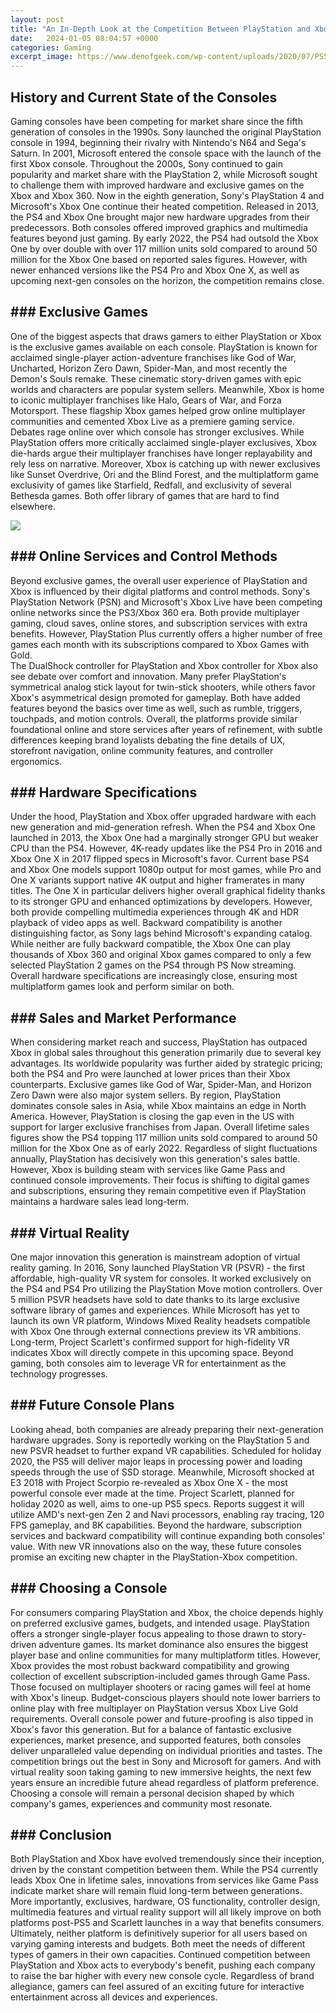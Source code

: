 ```yaml
---
layout: post
title: "An In-Depth Look at the Competition Between PlayStation and Xbox"
date:   2024-01-05 08:04:57 +0000
categories: Gaming
excerpt_image: https://www.denofgeek.com/wp-content/uploads/2020/07/PS5_Xbox_v2.jpg?w=1024
---
```


## History and Current State of the Consoles
Gaming consoles have been competing for market share since the fifth generation of consoles in the 1990s. Sony launched the original PlayStation console in 1994, beginning their rivalry with Nintendo's N64 and Sega's Saturn. In 2001, Microsoft entered the console space with the launch of the first Xbox console. Throughout the 2000s, Sony continued to gain popularity and market share with the PlayStation 2, while Microsoft sought to challenge them with improved hardware and exclusive games on the Xbox and Xbox 360. 
Now in the eighth generation, Sony's PlayStation 4 and Microsoft's Xbox One continue their heated competition. Released in 2013, the PS4 and Xbox One brought major new hardware upgrades from their predecessors. Both consoles offered improved graphics and multimedia features beyond just gaming. By early 2022, the PS4 had outsold the Xbox One by over double with over 117 million units sold compared to around 50 million for the Xbox One based on reported sales figures. However, with newer enhanced versions like the PS4 Pro and Xbox One X, as well as upcoming next-gen consoles on the horizon, the competition remains close.
## ### Exclusive Games
One of the biggest aspects that draws gamers to either PlayStation or Xbox is the exclusive games available on each console. PlayStation is known for acclaimed single-player action-adventure franchises like God of War, Uncharted, Horizon Zero Dawn, Spider-Man, and most recently the Demon's Souls remake. These cinematic story-driven games with epic worlds and characters are popular system sellers. Meanwhile, Xbox is home to iconic multiplayer franchises like Halo, Gears of War, and Forza Motorsport. These flagship Xbox games helped grow online multiplayer communities and cemented Xbox Live as a premiere gaming service. 
Debates rage online over which console has stronger exclusives. While PlayStation offers more critically acclaimed single-player exclusives, Xbox die-hards argue their multiplayer franchises have longer replayability and rely less on narrative. Moreover, Xbox is catching up with newer exclusives like Sunset Overdrive, Ori and the Blind Forest, and the multiplatform game exclusivity of games like Starfield, Redfall, and exclusivity of several Bethesda games. Both offer library of games that are hard to find elsewhere.

![](https://www.denofgeek.com/wp-content/uploads/2020/07/PS5_Xbox_v2.jpg?w=1024)
## ### Online Services and Control Methods
Beyond exclusive games, the overall user experience of PlayStation and Xbox is influenced by their digital platforms and control methods. Sony's PlayStation Network (PSN) and Microsoft's Xbox Live have been competing online networks since the PS3/Xbox 360 era. Both provide multiplayer gaming, cloud saves, online stores, and subscription services with extra benefits. However, PlayStation Plus currently offers a higher number of free games each month with its subscriptions compared to Xbox Games with Gold.  
The DualShock controller for PlayStation and Xbox controller for Xbox also see debate over comfort and innovation. Many prefer PlayStation's symmetrical analog stick layout for twin-stick shooters, while others favor Xbox's asymmetrical design promoted for gameplay. Both have added features beyond the basics over time as well, such as rumble, triggers, touchpads, and motion controls.
Overall, the platforms provide similar foundational online and store services after years of refinement, with subtle differences keeping brand loyalists debating the fine details of UX, storefront navigation, online community features, and controller ergonomics.
## ### Hardware Specifications
Under the hood, PlayStation and Xbox offer upgraded hardware with each new generation and mid-generation refresh. When the PS4 and Xbox One launched in 2013, the Xbox One had a marginally stronger GPU but weaker CPU than the PS4. However, 4K-ready updates like the PS4 Pro in 2016 and Xbox One X in 2017 flipped specs in Microsoft's favor. 
Current base PS4 and Xbox One models support 1080p output for most games, while Pro and One X variants support native 4K output and higher framerates in many titles. The One X in particular delivers higher overall graphical fidelity thanks to its stronger GPU and enhanced optimizations by developers. However, both provide compelling multimedia experiences through 4K and HDR playback of video apps as well.
Backward compatibility is another distinguishing factor, as Sony lags behind Microsoft's expanding catalog. While neither are fully backward compatible, the Xbox One can play thousands of Xbox 360 and original Xbox games compared to only a few selected PlayStation 2 games on the PS4 through PS Now streaming. Overall hardware specifications are increasingly close, ensuring most multiplatform games look and perform similar on both.
## ### Sales and Market Performance
When considering market reach and success, PlayStation has outpaced Xbox in global sales throughout this generation primarily due to several key advantages. Its worldwide popularity was further aided by strategic pricing; both the PS4 and Pro were launched at lower prices than their Xbox counterparts. Exclusive games like God of War, Spider-Man, and Horizon Zero Dawn were also major system sellers. 
By region, PlayStation dominates console sales in Asia, while Xbox maintains an edge in North America. However, PlayStation is closing the gap even in the US with support for larger exclusive franchises from Japan. Overall lifetime sales figures show the PS4 topping 117 million units sold compared to around 50 million for the Xbox One as of early 2022. Regardless of slight fluctuations annually, PlayStation has decisively won this generation's sales battle.  
However, Xbox is building steam with services like Game Pass and continued console improvements. Their focus is shifting to digital games and subscriptions, ensuring they remain competitive even if PlayStation maintains a hardware sales lead long-term.
## ### Virtual Reality 
One major innovation this generation is mainstream adoption of virtual reality gaming. In 2016, Sony launched PlayStation VR (PSVR) - the first affordable, high-quality VR system for consoles. It worked exclusively on the PS4 and PS4 Pro utilizing the PlayStation Move motion controllers. Over 5 million PSVR headsets have sold to date thanks to its large exclusive software library of games and experiences.
While Microsoft has yet to launch its own VR platform, Windows Mixed Reality headsets compatible with Xbox One through external connections preview its VR ambitions. Long-term, Project Scarlett's confirmed support for high-fidelity VR indicates Xbox will directly compete in this upcoming space. Beyond gaming, both consoles aim to leverage VR for entertainment as the technology progresses.
## ### Future Console Plans
Looking ahead, both companies are already preparing their next-generation hardware upgrades. Sony is reportedly working on the PlayStation 5 and new PSVR headset to further expand VR capabilities. Scheduled for holiday 2020, the PS5 will deliver major leaps in processing power and loading speeds through the use of SSD storage. Meanwhile, Microsoft shocked at E3 2018 with Project Scorpio re-revealed as Xbox One X - the most powerful console ever made at the time. 
Project Scarlett, planned for holiday 2020 as well, aims to one-up PS5 specs. Reports suggest it will utilize AMD's next-gen Zen 2 and Navi processors, enabling ray tracing, 120 FPS gameplay, and 8K capabilities. Beyond the hardware, subscription services and backward compatibility will continue expanding both consoles' value. With new VR innovations also on the way, these future consoles promise an exciting new chapter in the PlayStation-Xbox competition.
## ### Choosing a Console
For consumers comparing PlayStation and Xbox, the choice depends highly on preferred exclusive games, budgets, and intended usage. PlayStation offers a stronger single-player focus appealing to those drawn to story-driven adventure games. Its market dominance also ensures the biggest player base and online communities for many multiplatform titles. However, Xbox provides the most robust backward compatibility and growing collection of excellent subscription-included games through Game Pass. 
Those focused on multiplayer shooters or racing games will feel at home with Xbox's lineup. Budget-conscious players should note lower barriers to online play with free multiplayer on PlayStation versus Xbox Live Gold requirements. Overall console power and future-proofing is also tipped in Xbox's favor this generation. But for a balance of fantastic exclusive experiences, market presence, and supported features, both consoles deliver unparalleled value depending on individual priorities and tastes. 
The competition brings out the best in Sony and Microsoft for gamers. And with virtual reality soon taking gaming to new immersive heights, the next few years ensure an incredible future ahead regardless of platform preference. Choosing a console will remain a personal decision shaped by which company's games, experiences and community most resonate.
## ### Conclusion 
Both PlayStation and Xbox have evolved tremendously since their inception, driven by the constant competition between them. While the PS4 currently leads Xbox One in lifetime sales, innovations from services like Game Pass indicate market share will remain fluid long-term between generations. More importantly, exclusives, hardware, OS functionality, controller design, multimedia features and virtual reality support will all likely improve on both platforms post-PS5 and Scarlett launches in a way that benefits consumers. 
Ultimately, neither platform is definitively superior for all users based on varying gaming interests and budgets. Both meet the needs of different types of gamers in their own capacities. Continued competition between PlayStation and Xbox acts to everybody's benefit, pushing each company to raise the bar higher with every new console cycle. Regardless of brand allegiance, gamers can feel assured of an exciting future for interactive entertainment across all devices and experiences.